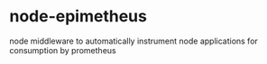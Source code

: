 # node-epimetheus
node middleware to automatically instrument node applications for consumption by prometheus
